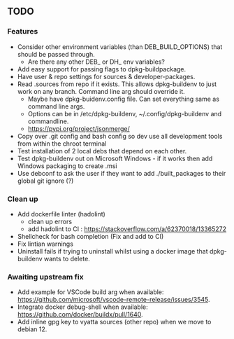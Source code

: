 ## TODO


### Features
* Consider other environment variables (than DEB_BUILD_OPTIONS) that should be passed through.
    * Are there any other DEB_ or DH_ env variables?
* Add easy support for passing flags to dpkg-buildpackage.
* Have user & repo settings for sources & developer-packages.
* Read .sources from repo if it exists. This allows dpkg-buildenv to just work on any branch. Command line arg should override it.
    * Maybe have dpkg-buidenv.config file. Can set everything same as command line args.
    * Options can be in /etc/dpkg-buildenv, ~/.config/dpkg-buildenv and commandline.
    * https://pypi.org/project/jsonmerge/
* Copy over .git config and bash config so dev use all development tools from within the chroot terminal
* Test installation of 2 local debs that depend on each other.
* Test dpkg-buildenv out on Microsoft Windows - if it works then add Windows packaging to create .msi
* Use debconf to ask the user if they want to add ./built_packages to their global git ignore (?)


### Clean up 
* Add dockerfile linter (hadolint)
    * clean up errors
    * add hadolint to CI : https://stackoverflow.com/a/62370018/13365272
* Shellcheck for bash completion (Fix and add to CI)
* Fix lintian warnings
* Uninstall fails if trying to uninstall whilst using a docker image that dpkg-buildenv wants to delete.

### Awaiting upstream fix
* Add example for VSCode build arg when available: https://github.com/microsoft/vscode-remote-release/issues/3545.
* Integrate docker debug-shell when available: https://github.com/docker/buildx/pull/1640.
* Add inline gpg key to vyatta sources (other repo) when we move to debian 12.
